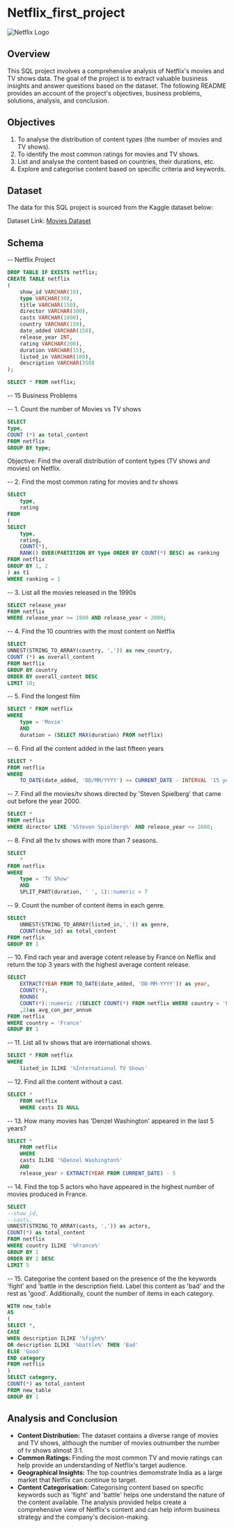 # Netflix_first_project

![Netflix Logo](https://github.com/Kez123man/Netflix_first_project/blob/main/Couleur-logo-Netflix-3668402216.jpg)

## Overview
This SQL project involves a comprehensive analysis of Netflix's movies and TV shows data. The goal of the project is to extract valuable business insights and answer questions based on the dataset. The following README provides an account of the project's objectives, business problems, solutions, analysis, and conclusion.

## Objectives
1. To analyse the distribution of content types (the number of movies and TV shows).
2. To identify the most common ratings for movies and TV shows.
3. List and analyse the content based on countries, their durations, etc.
4. Explore and categorise content based on specific criteria and keywords.

## Dataset
The data for this SQL project is sourced from the Kaggle dataset below:

Dataset Link: [Movies Dataset](https://www.kaggle.com/datasets/shivamb/netflix-shows?resource=download)

## Schema 
-- Netflix Project
```sql
DROP TABLE IF EXISTS netflix;
CREATE TABLE netflix
(
	show_id	VARCHAR(10),
	type VARCHAR(30),	
	title VARCHAR(150),	
	director VARCHAR(300),	
	casts VARCHAR(1000),	
	country	VARCHAR(150),
	date_added VARCHAR(150),	
	release_year INT,	
	rating VARCHAR(200),	
	duration VARCHAR(15),	
	listed_in VARCHAR(100), 	
	description VARCHAR(350)
);

SELECT * FROM netflix;
```

-- 15 Business Problems

-- 1. Count the number of Movies vs TV shows

```sql
SELECT 
type,
COUNT (*) as total_content
FROM netflix
GROUP BY type;
```

Objective: Find the overall distribution of content types (TV shows and movies) on Netflix.

-- 2. Find the most common rating for movies and tv shows
```sql
SELECT
	type,
	rating
FROM
(
SELECT 
	type,
	rating,
	COUNT(*),
	RANK() OVER(PARTITION BY type ORDER BY COUNT(*) DESC) as ranking
FROM netflix
GROUP BY 1, 2
) as t1
WHERE ranking = 1
```

-- 3. List all the movies released in the 1990s

```sql
SELECT release_year
FROM netflix
WHERE release_year >= 1990 AND release_year < 2000;
```

-- 4. Find the 10 countries with the most content on Netflix

```sql
SELECT 
UNNEST(STRING_TO_ARRAY(country, ',')) as new_country,
COUNT (*) as overall_content
FROM Netflix
GROUP BY country
ORDER BY overall_content DESC
LIMIT 10;
```

-- 5. Find the longest film

```sql
SELECT * FROM netflix
WHERE 
	type = 'Movie'
	AND 
	duration = (SELECT MAX(duration) FROM netflix)
```

-- 6. Find all the content added in the last fifteen years

```sql
SELECT *
FROM netflix
WHERE 
    TO_DATE(date_added, 'DD/MM/YYYY') >= CURRENT_DATE - INTERVAL '15 years';
```

-- 7. Find all the movies/tv shows directed by 'Steven Spielberg' that came out before the year 2000.

```sql
SELECT *
FROM netflix
WHERE director LIKE '%Steven Spielberg%' AND release_year <= 2000;
```

-- 8. Find all the tv shows with more than 7 seasons.

```sql
SELECT 
	*	
FROM netflix
WHERE
	type = 'TV Show'
	AND
	SPLIT_PART(duration, ' ', 1)::numeric > 7
```

-- 9. Count the number of content items in each genre.	

```sql
SELECT 
	UNNEST(STRING_TO_ARRAY(listed_in,',')) as genre,
	COUNT(show_id) as total_content
FROM netflix
GROUP BY 1
```

-- 10. Find rach year and average cotent release by France on Neflix and return the top 3 years with the highest average content release.

```sql
SELECT 
	EXTRACT(YEAR FROM TO_DATE(date_added, 'DD-MM-YYYY')) as year,
	COUNT(*),
	ROUND(
	COUNT(*)::numeric /(SELECT COUNT(*) FROM netflix WHERE country = 'France')::numeric * 100
	,2)as avg_con_per_annum
FROM netflix
WHERE country = 'France'
GROUP BY 1
```

-- 11. List all tv shows that are international shows. 

```sql
SELECT * FROM netflix
WHERE 
	listed_in ILIKE '%International TV Shows'
```

-- 12. Find all the content without a cast.

```sql
SELECT *
	FROM netflix
	WHERE casts IS NULL
```

-- 13. How many movies has 'Denzel Washington' appeared in the last 5 years?
```sql
SELECT *
	FROM netflix
	WHERE 
	casts ILIKE '%Denzel Washington%'
	AND
	release_year > EXTRACT(YEAR FROM CURRENT_DATE) - 5
```
-- 14. Find the top 5 actors who have appeared in the highest number of movies produced in France.

```sql
SELECT 
--show_id,
--casts,
UNNEST(STRING_TO_ARRAY(casts, ',')) as actors,
COUNT(*) as total_content
FROM netflix
WHERE country ILIKE '%France%'
GROUP BY 1
ORDER BY 2 DESC 
LIMIT 5
```
-- 15. Categorise the content based on the presence of the the keywords 'fight' and 'battle in the description field. Label this content as 'bad' and the rest as 'good'.
Additionally, count the number of items in each category. 

```sql
WITH new_table
AS 
(
SELECT *, 
CASE 
WHEN description ILIKE '%fight%' 
OR description ILIKE '%battle%' THEN 'Bad'
ELSE 'Good'
END category
FROM netflix
)
SELECT category,
COUNT(*) as total_content
FROM new_table
GROUP BY 1
```


## Analysis and Conclusion
- **Content Distribution:** The dataset contains a diverse range of movies and TV shows, although the number of movies outnumber the number of tv shows almost 3:1.
- **Common Ratings:** Finding the most common TV and movie ratings can help provide an understanding of Netflix's target audience.
- **Geographical Insights:** The top countries demomstrate India as a large market that Netflix can continue to target.
- **Content Categorisation:** Categorising content based on specific keywords such as 'fight' and 'battle' helps one understand the nature of the content available.
The analysis provided helps create a comprehensive view of Netflix's content and can help inform business strategy and the company's decision-making.
